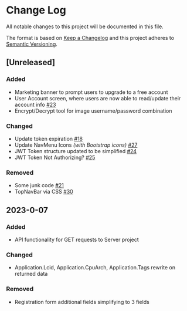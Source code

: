 # Change Log
All notable changes to this project will be documented in this file.

The format is based on [Keep a Changelog](http://keepachangelog.com/)
and this project adheres to [Semantic Versioning](http://semver.org/).

## [Unreleased]
### Added
- Marketing banner to prompt users to upgrade to a free account
- User Account screen, where users are now able to read/update their account info [#23](https://github.com/OptechX/optechx.portal/issues/23)
- Encrypt/Decrypt tool for image username/password combination

### Changed
- Update token expiration [#18](https://github.com/OptechX/optechx.portal/issues/18)
- Update NavMenu Icons _(with Bootstrap icons)_ [#27](https://github.com/OptechX/optechx.portal/issues/27)
- JWT Token structure updated to be simplified [#24](https://github.com/OptechX/optechx.portal/issues/24)
- JWT Token Not Authorizing? [#25](https://github.com/OptechX/optechx.portal/issues/25)

### Removed
- Some junk code [#21](https://github.com/OptechX/optechx.portal/issues/21)
- TopNavBar via CSS [#30](https://github.com/OptechX/optechx.portal/issues/30)

## 2023-0-07
### Added
- API functionality for GET requests to Server project

### Changed
- Application.Lcid, Application.CpuArch, Application.Tags rewrite on returned data

### Removed
- Registration form additional fields simplifying to 3 fields

